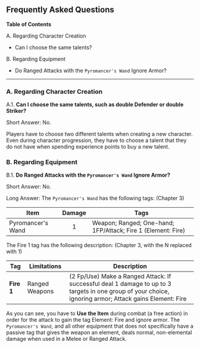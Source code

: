 ## Frequently Asked Questions

**Table of Contents**    

A. Regarding Character Creation  
- Can I choose the same talents?  

B. Regarding Equipment  
- Do Ranged Attacks with the `Pyromancer's Wand` Ignore Armor?  

-----
### A. Regarding Character Creation

A.1. **Can I choose the same talents, such as double Defender or double Striker?**

Short Answer: No.

Players have to choose two different talents when creating a new character. Even during character progression, they have to choose a talent that they do not have when spending experience points to buy a new talent.

### B. Regarding Equipment

B.1. **Do Ranged Attacks with the `Pyromancer's Wand` Ignore Armor?**

Short Answer: No.

Long Answer: The `Pyromancer's Wand` has the following tags: (Chapter 3)

|Item              |Damage| Tags                                                        | 
|------------------|:----:|-------------------------------------------------------------|
|Pyromancer's Wand |1     |Weapon; Ranged; One-hand; 1FP/Attack; Fire 1 (Element: Fire) |

The Fire 1 tag has the following description: (Chapter 3, with the N replaced with 1)

| Tag                | Limitations    | Description                                                              |
|--------------------|----------------|--------------------------------------------------------------------------|
|**Fire 1**          | Ranged Weapons | (2 Fp/Use) Make a Ranged Attack: If successful deal 1 damage to up to 3 targets in one group of your choice, ignoring armor; Attack gains Element: Fire |

As you can see, you have to **Use the Item** during combat (a free action) in order for the attack to gain the tag Element: Fire and ignore armor. The `Pyromancer's Wand`, and all other equipment that does not specifically have a passive tag that gives the weapon an element, deals normal, non-elemental damage when used in a Melee or Ranged Attack.